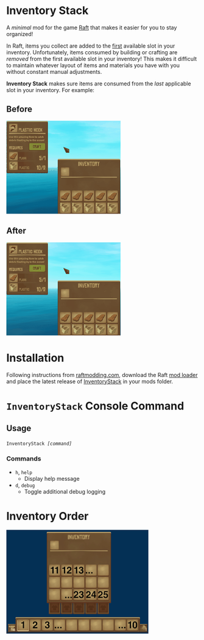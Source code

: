 # Inventory Stack

A _minimal_ mod for the game [Raft](https://raft-game.com/) that makes it easier for you to stay organized!

In Raft, items you collect are added to the [first](#inventory-order) available slot in your inventory. Unfortunately, items consumed by building or crafting are _removed_ from the first available slot in your inventory! This makes it difficult to maintain whatever layout of items and materials you have with you without constant manual adjustments.

**Inventory Stack** makes sure items are consumed from the _last_ applicable slot in your inventory. For example:

## Before

![](ModResources/before.gif)

## After

![](ModResources/after.gif)

# Installation

Following instructions from [raftmodding.com](https://www.raftmodding.com/), download the Raft [mod loader](https://www.raftmodding.com/download) and place the latest release of [InventoryStack](https://www.raftmodding.com/mods/inventory-stack/download) in your mods folder.

# `InventoryStack` Console Command

## Usage

`InventoryStack `*`[command]`*

### Commands

- `h`, `help`
  - Display help message
- `d`, `debug`
  - Toggle additional debug logging

# Inventory Order

![](ModResources/order.png)
